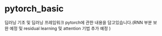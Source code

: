 # pytorch_basic
딥러닝 기초 및 딥러닝 프레임워크 pytorch에 관한 내용을 담고있습니다.(RNN 부분 보완 예정 및 residual learning 및 attention 기법 추가 예정 )
